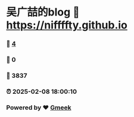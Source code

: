 # 吴广喆的blog :link: https://niffffty.github.io 
### :page_facing_up: [4](https://niffffty.github.io/tag.html) 
### :speech_balloon: 0 
### :hibiscus: 3837 
### :alarm_clock: 2025-02-08 18:00:10 
### Powered by :heart: [Gmeek](https://github.com/Meekdai/Gmeek)
